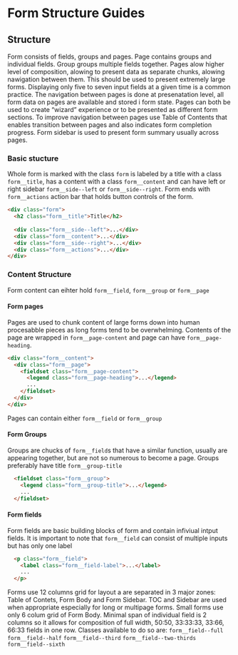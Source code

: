 # Form Structure Guides

## Structure
Form consists of fields, groups and pages. Page contains groups and individual fields. Group groups multiple fields together.
Pages alow higher level of composition, alowing to present data as separate chunks, alowing nawigation between them. This should be used to present extremely large forms. 
Displaying only five to seven input fields at a given time is a common practice.  The navigation between pages is done at presenatation level, all form data on pages are available and stored i form state. Pages can both be used to create “wizard” experience or to be presented as different form sections.
To improve navigation between pages use Table of Contents that enables transition between pages and also indicates form completion progress.
Form sidebar is used to present form summary usually across pages.

### Basic stucture
Whole form is marked with the class `form` is labeled by a title with a class `form__title`, has a content with a class `form__content` and can have left or right sidebar `form__side--left` or `form__side--right`. Form ends with `form__actions` action bar that holds button controls of the form. 

```html
<div class="form">
  <h2 class="form__title">Title</h2>
  
  <div class="form__side--left">...</div>
  <div class="form__content">...</div>
  <div class="form__side--right">...</div>
  <div class="form__actions">...</div>
</div>
```

### Content Structure
Form content can eihter hold `form__field`, `form__group` or `form__page`

#### Form pages
Pages are used to chunk content of large forms down into human procesabble pieces as long forms tend to be overwhelming. Contents of the page are wrapped in `form__page-content` and page can have `form__page-heading`.

```html
<div class="form__content">
  <div class="form__page">
    <fieldset class="form__page-content">
      <legend class="form__page-heading">...</legend>
      ...
    </fieldset>
  </div>
</div>
```

Pages can contain either `form__field` or `form__group`

#### Form Groups
Groups are chucks of `form__field`s that have a similar function, usually are appearing together, but are not so numerous to become a page. Groups preferably have title `form__group-title`

```html
  <fieldset class="form__group">
    <legend class="form__group-title">...</legend>
    ...
  </fieldset>
```

#### Form fields
Form fields are basic building blocks of form and contain infiviual intput fields. It is important to note that `form__field` can consist of multiple inputs but has only one label

```html
  <p class="form__field">
    <label class="form__field-label">...</label>
    ...
  </p>
```

Forms use 12 columns grid for layout a are separated in 3 major zones: Table of Contets, Form Body and Form Sidebar. TOC and Sidebar are used when appropriate especially for long or multipage forms. Small forms use only 6 colum grid of Form Body.
Minimal span of individual field is 2 columns so it allows for composition of full width, 50:50, 33:33:33, 33:66, 66:33  fields in one row.
Classes available to do so are: `form__field--full` `form__field--half` `form__field--third` `form__field--two-thirds` `form__field--sixth`
